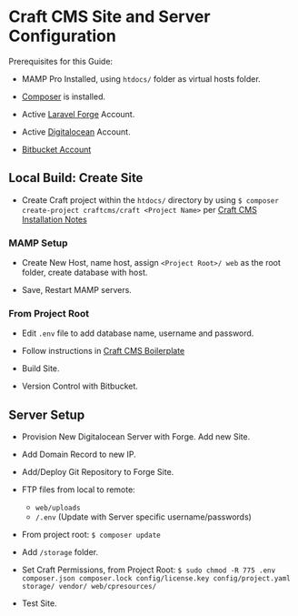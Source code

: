# Craft CMS Site and Server Configuration

Prerequisites for this Guide:

* MAMP Pro Installed, using `htdocs/` folder as virtual hosts folder.

* [Composer](https://docs.craftcms.com/v3/installation.html#downloading-with-composer) is installed.

* Active [Laravel Forge](https://forge.laravel.com/) Account.

* Active [Digitalocean](https://www.digitalocean.com/) Account.

* [Bitbucket Account](https://bitbucket.org/)

## Local Build: Create Site

* Create Craft project within the `htdocs/` directory by using `$ composer create-project craftcms/craft <Project Name>` per [Craft CMS Installation Notes](https://docs.craftcms.com/v3/installation.html#step-1-download-craft) 

### MAMP Setup

* Create New Host, name host, assign `<Project Root>/ web` as the root folder, create database with host.

* Save, Restart MAMP servers.


### From Project Root

* Edit `.env` file to add database name, username and password.

* Follow instructions in [Craft CMS Boilerplate](https://github.com/bgcbrianclark/craftcms-biolerplate)

* Build Site.

* Version Control with Bitbucket.

## Server Setup

* Provision New Digitalocean Server with Forge. Add new Site.

* Add Domain Record to new IP.

* Add/Deploy Git Repository to Forge Site.

* FTP files from local to remote:

   * `web/uploads`
   * `/.env` (Update with Server specific username/passwords)

* From project root: `$ composer update`

* Add `/storage` folder.

* Set Craft Permissions, from Project Root: `$ sudo chmod -R 775 .env composer.json composer.lock config/license.key config/project.yaml storage/ vendor/ web/cpresources/`

* Test Site.
